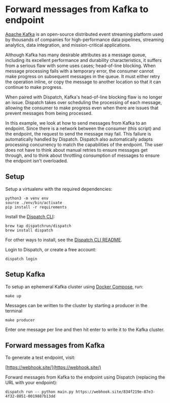 # Forward messages from Kafka to endpoint

[Apache Kafka](https://kafka.apache.org/) is an open-source distributed event streaming
platform used by thousands of companies for high-performance data pipelines, streaming analytics,
data integration, and mission-critical applications.

Although Kafka has many desirable attributes as a message queue, including its excellent
performance and durability characteristics, it suffers from a serious flaw with some uses cases;
head-of-line blocking. When message processing fails with a temporary error, the consumer
cannot make progress on subsequent messages in the queue. It must either retry the operation
inline, or copy the message to another location so that it can continue to make progress.

When paired with Dispatch, Kafka's head-of-line blocking flaw is no longer an issue. Dispatch
takes over scheduling the processing of each message, allowing the consumer to make progress
even when there are issues that prevent messages from being processed.

In this example, we look at how to send messages from Kafka to an endpoint. Since there is a
network between the consumer (this script) and the endpoint, the request to send the message
may fail. This failure is automatically handled by Dispatch. Dispatch also automatically
adapts processing concurrency to match the capabilities of the endpoint. The user does not
have to think about manual retries to ensure messages get through, and to think about
throttling consumption of messages to ensure the endpoint isn't overloaded.

## Setup

Setup a virtualenv with the required dependencies:

```
python3 -m venv env
source ./env/bin/activate
pip install -r requirements
```

Install the [Dispatch CLI](https://github.com/dispatchrun/dispatch):

```
brew tap dispatchrun/dispatch
brew install dispatch
```

For other ways to install, see the [Dispatch CLI README](https://github.com/dispatchrun/dispatch).

Login to Dispatch, or create a free account:

```
dispatch login
```

## Setup Kafka

To setup an ephemeral Kafka cluster using [Docker Compose](https://docs.docker.com/compose/), run:

```
make up
```

Messages can be written to the cluster by starting a producer in the terminal

```
make producer
```

Enter one message per line and then hit enter to write it to the Kafka cluster.


## Forward messages from Kafka

To generate a test endpoint, visit:

[https://webhook.site/](https://webhook.site/)

Forward messages from Kafka to the endpoint using Dispatch (replacing the URL with your endpoint):

```
dispatch run -- python main.py https://webhook.site/834f219e-87e3-4f32-8051-0019887b13dd
```
